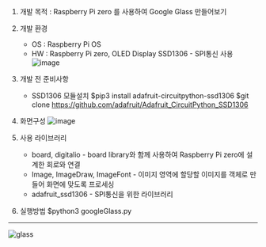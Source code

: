 1. 개발 목적 : Raspberry Pi zero 를 사용하여 Google Glass 만들어보기
2. 개발 환경
   - OS : Raspberry Pi OS
   - HW : Raspberry Pi zero, OLED Display SSD1306 - SPI통신 사용
![image](https://github.com/junho1004/Mini_PJT/assets/109517019/0d2f1748-91ed-4b78-b1bd-a0140120c07a)
3. 개발 전 준비사항
   - SSD1306 모듈설치
      $pip3 install adafruit-circuitpython-ssd1306
      $git clone https://github.com/adafruit/Adafruit_CircuitPython_SSD1306

4. 화면구성
![image](https://github.com/junho1004/Mini_PJT/assets/109517019/7323090a-468d-4a66-8e4f-8cae32f817a7)

5. 사용 라이브러리
   - board, digitalio - board library와 함께 사용하여 Raspberry Pi zero에 설계한 회로와 연결
   - Image, ImageDraw, ImageFont - 이미지 영역에 할당할 이미지를 객체로 만들어 화면에 맞도록 프로세싱
   - adafruit_ssd1306 - SPI통신을 위한 라이브러리
6. 실행방법
	$python3 googleGlass.py

---
![glass](https://github.com/junho1004/Mini_PJT/assets/109517019/087227c4-7703-41e3-9989-058adba45e2a)
